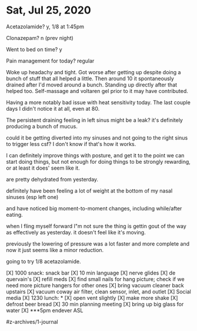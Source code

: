 # Sat, Jul 25, 2020
Acetazolamide? y, 1/8 at 1:45pm

Clonazepam? n
(prev night)

Went to bed on time? y

Pain management for today? regular

Woke up headachy and tight. Got worse after getting up despite doing a bunch of stuff that all helped a little. Then around 10 it spontaneously drained after I'd moved around a bunch. Standing up directly after that helped too. Self-massage and voltaren gel prior to it may have contributed. 

Having a more notably bad issue with heat sensitivity today. The last couple days I didn't notice it at all, even at 80. 

The persistent draining feeling in left sinus might be a leak? it's definitely producing a bunch of mucus.

could it be getting diverted into my sinuses and not going to the right sinus to trigger less csf? I don't know if that's how it works. 

I can definitely improve things with posture, and get it to the point we can start doing things, but not enough for doing things to be strongly rewarding, or at least it does' seem like it.

are pretty dehydrated from yesterday. 

definitely have been feeling a lot of weight at the bottom of my nasal sinuses (esp left one)

and have noticed big moment-to-moment changes, including while/after eating. 

when I fling myself forward I"m not sure the thing is gettin gout of the way as effectively as yesterday. it doesn't feel like it's moving. 

previously the lowering of pressure was a lot faster and more complete and now it just seems like a minor reduction. 

going to try 1/8 acetazolamide. 

[X] 1000 snack: snack bar
[X] 10 min language
	[X] nerve glides
	[X] de quervain's
[X] refill meds
[X] find small nails for hang picture; check if we need more picture hangers for other ones
[X] bring vacuum cleaner back upstairs 
[X] vacuum coway air filter, clean sensor, inlet, and outlet
[X] Social media
[X] 1230 lunch: *
[X] open vent slightly
[X] make more shake
[X] defrost beer bread
[X] 30 min planning meeting
[X] bring up big glass for water
[X] ***5pm endever ASL

#z-archives/1-journal